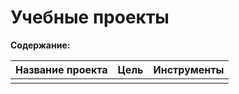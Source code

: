 # Учебные проекты

**Содержание:**<br>


| Название проекта | Цель | Инструменты |
| ---------------- | ---- | ----------- |
|             |      |             |
